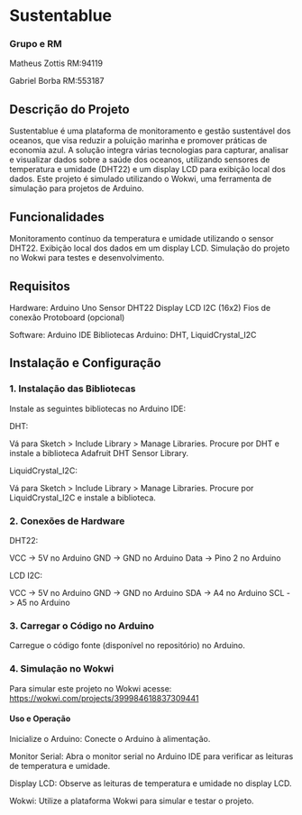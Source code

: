 # Sustentablue
### Grupo e RM
Matheus Zottis RM:94119

Gabriel Borba RM:553187

## Descrição do Projeto
Sustentablue é uma plataforma de monitoramento e gestão sustentável dos oceanos, que visa reduzir a poluição marinha e promover práticas de economia azul. A solução integra várias tecnologias para capturar, analisar e visualizar dados sobre a saúde dos oceanos, utilizando sensores de temperatura e umidade (DHT22) e um display LCD para exibição local dos dados. Este projeto é simulado utilizando o Wokwi, uma ferramenta de simulação para projetos de Arduino.

## Funcionalidades
Monitoramento contínuo da temperatura e umidade utilizando o sensor DHT22.
Exibição local dos dados em um display LCD.
Simulação do projeto no Wokwi para testes e desenvolvimento.

## Requisitos
Hardware:
  Arduino Uno
  Sensor DHT22
  Display LCD I2C (16x2)
  Fios de conexão
  Protoboard (opcional)

Software:
  Arduino IDE
  Bibliotecas Arduino: DHT, LiquidCrystal_I2C

## Instalação e Configuração
### 1. Instalação das Bibliotecas
Instale as seguintes bibliotecas no Arduino IDE:

DHT:

  Vá para Sketch > Include Library > Manage Libraries.
  Procure por DHT e instale a biblioteca Adafruit DHT Sensor Library.
   
LiquidCrystal_I2C:  

  Vá para Sketch > Include Library > Manage Libraries.
  Procure por LiquidCrystal_I2C e instale a biblioteca.
    
### 2. Conexões de Hardware

DHT22:
  
  VCC -> 5V no Arduino
  GND -> GND no Arduino
  Data -> Pino 2 no Arduino

LCD I2C:
  
  VCC -> 5V no Arduino
  GND -> GND no Arduino
  SDA -> A4 no Arduino
  SCL -> A5 no Arduino
   
### 3. Carregar o Código no Arduino
Carregue o código fonte (disponível no repositório) no Arduino.

### 4. Simulação no Wokwi
Para simular este projeto no Wokwi acesse:
https://wokwi.com/projects/399984618837309441

#### Uso e Operação
Inicialize o Arduino: Conecte o Arduino à alimentação.

Monitor Serial: Abra o monitor serial no Arduino IDE para verificar as leituras de temperatura e umidade.

Display LCD: Observe as leituras de temperatura e umidade no display LCD.

Wokwi: Utilize a plataforma Wokwi para simular e testar o projeto.
